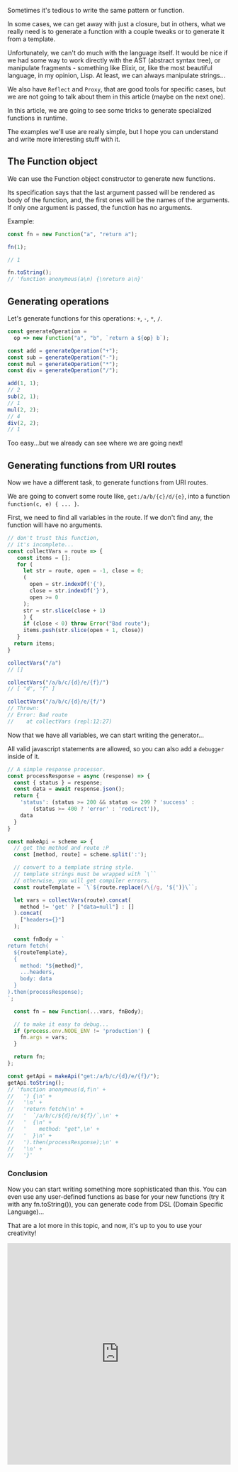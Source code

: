 Sometimes it's tedious to write the same pattern
or function.

In some cases, we can get away with just a closure,
but in others, what we really need is to generate
a function with a couple tweaks or to generate it from
a template.

Unfortunately, we can't do much with the language itself.
It would be nice if we had some way to work directly
with the AST (abstract syntax tree), or manipulate
fragments - something like Elixir, or, like the most
beautiful language, in my opinion, Lisp.
At least, we can always manipulate strings...

We also have `Reflect` and `Proxy`,
that are good tools for specific cases,
but we are not going to talk about them
in this article (maybe on the next one).

In this article, we are going to see some tricks
to generate specialized functions in runtime.

The examples we'll use are really simple,
but I hope you can understand and write
more interesting stuff with it.

## The Function object

We can use the Function object constructor
to generate new functions.

Its specification says that the last argument
passed will be rendered as body of the function, and,
the first ones will be the names of the arguments.
If only one argument is passed, the function
has no arguments.

Example:

```js
const fn = new Function("a", "return a");

fn(1);

// 1

fn.toString();
// 'function anonymous(a\n) {\nreturn a\n}'
```

## Generating operations

Let's generate functions for this operations: `+`, `-`, `*`, `/`.

```js
const generateOperation =
  op => new Function("a", "b", `return a ${op} b`);

const add = generateOperation("+");
const sub = generateOperation("-");
const mul = generateOperation("*");
const div = generateOperation("/");

add(1, 1);
// 2
sub(2, 1);
// 1
mul(2, 2);
// 4
div(2, 2);
// 1
```

Too easy...but we already can see
where we are going next!

## Generating functions from URI routes

Now we have a different task, to generate functions
from URI routes.

We are going to convert some route like,
`get:/a/b/{c}/d/{e}`, into a function
`function(c, e) { ... }`.

First, we need to find all variables
in the route. If we don't find any,
the function will have no arguments.

```js
// don't trust this function,
// it's incomplete...
const collectVars = route => {
   const items = [];
   for (
     let str = route, open = -1, close = 0;
     (
       open = str.indexOf('{'),
       close = str.indexOf('}'),
       open >= 0
     );
     str = str.slice(close + 1)
     ) {
     if (close < 0) throw Error("Bad route");
     items.push(str.slice(open + 1, close))
   }
  return items;
}

collectVars("/a")
// []

collectVars("/a/b/c/{d}/e/{f}/")
// [ "d", "f" ]

collectVars("/a/b/c/{d}/e/{f/")
// Thrown:
// Error: Bad route
//    at collectVars (repl:12:27)
```

Now that we have all variables,
we can start writing the generator...

All valid javascript statements are allowed,
so you can also add a `debugger` inside of it.


```js
// A simple response processor.
const processResponse = async (response) => {
  const { status } = response;
  const data = await response.json();
  return {
    'status': (status >= 200 && status <= 299 ? 'success' :
        (status >= 400 ? 'error' : 'redirect')),
    data
  }
}

const makeApi = scheme => {
  // get the method and route :P
  const [method, route] = scheme.split(':');

  // convert to a template string style.
  // template strings must be wrapped with `\``
  // otherwise, you will get compiler errors.
  const routeTemplate = `\`${route.replace(/\{/g, '${')}\``;

  let vars = collectVars(route).concat(
    method != 'get' ? ["data=null"] : []
  ).concat(
    ["headers={}"]
  );

  const fnBody = `
return fetch(
  ${routeTemplate},
  {
    method: "${method}",
    ...headers,
    body: data
  }
).then(processResponse);
`;

  const fn = new Function(...vars, fnBody);

  // to make it easy to debug...
  if (process.env.NODE_ENV != 'production') {
    fn.args = vars;
  }

  return fn;
};

const getApi = makeApi("get:/a/b/c/{d}/e/{f}/");
getApi.toString();
// 'function anonymous(d,f\n' +
//   ') {\n' +
//   '\n' +
//   'return fetch(\n' +
//   '  `/a/b/c/${d}/e/${f}/`,\n' +
//   '  {\n' +
//   '    method: "get",\n' +
//   '  }\n' +
//   ').then(processResponse);\n' +
//   '\n' +
//   '}'
```

### Conclusion

Now you can start writing something
more sophisticated than this. You can
even use any user-defined functions
as base for your new functions
(try it with any fn.toString()),
you can generate code from DSL
(Domain Specific Language)...

That are a lot more in this topic, and now,
it's up to you to use your creativity!

<iframe frameborder="0" width="100%" height="500px" src="https://replit.com/@diasbruno/metaprogramming-in-js?embed=true"></iframe>
